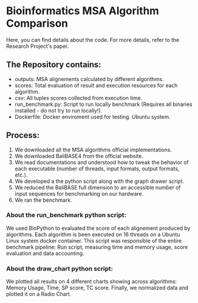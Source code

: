 # Bioinformatics MSA Algorithm Comparison
Here, you can find details about the code. For more details, refer to the Research Project's paper.

## The Repository contains:
- outputs: MSA alignements calculated by different algorithms.
- scores: Total evaluation of result and execution resources for each algorithm.
- csv: All tuples scores collected from execution time.
- run_benchmark.py: Script to run locally benchmark (Requires all binaries installed - do not try to run locally!).
- Dockerfile: Docker enviroment used for testing. Ubuntu system.

## Process:
1. We downloaded all the MSA algorithms official implementations.
2. We downloaded BaliBASE4 from the official website.
3. We read documentations and understood how to tweak the behavior of each executable (number of threads, input formats, output formats, etc.).
4. We developed a the python script along with the graph drawer script.
5. We reduced the BaliBASE full dimension to an accessible number of input sequences for benchmarking on our hardware.
6. We ran the benchmark.

### About the run_benchmark python script:
We used BioPython to evaluated the score of each alignement produced by algorithms.
Each algorithm is been executed on 16 threads on a Ubuntu Linux system docker container.
This script was responsible of the entire benchmark pipeline: Run script, measuring time and memory usage, score evaluation and data accounting.

### About the draw_chart python script:
We plotted all results on 4 different charts showing across algorithms: Memory Usage, Time, SP score, TC score.
Finally, we normalized data and plotted it on a Radio Chart.

